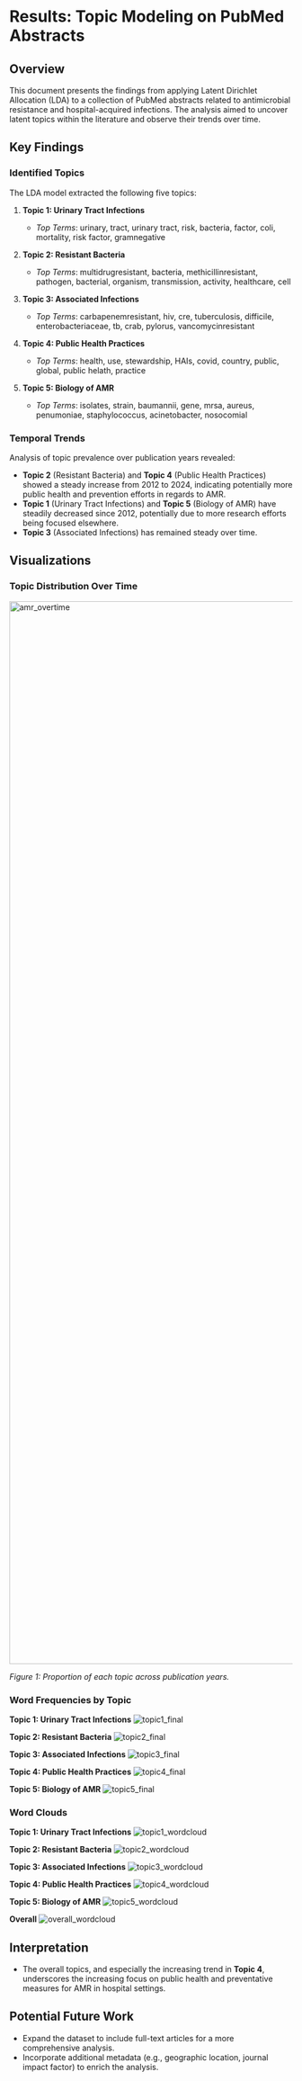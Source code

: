 # Results: Topic Modeling on PubMed Abstracts

## Overview

This document presents the findings from applying Latent Dirichlet Allocation (LDA) to a collection of PubMed abstracts related to antimicrobial resistance and hospital-acquired infections. The analysis aimed to uncover latent topics within the literature and observe their trends over time.

## Key Findings

### Identified Topics

The LDA model extracted the following five topics:

1. **Topic 1: Urinary Tract Infections**
   - *Top Terms*: urinary, tract, urinary tract, risk, bacteria, factor, coli, mortality, risk factor, gramnegative

2. **Topic 2: Resistant Bacteria**
   - *Top Terms*: multidrugresistant, bacteria, methicillinresistant, pathogen, bacterial, organism, transmission, activity, healthcare, cell

3. **Topic 3: Associated Infections**
   - *Top Terms*: carbapenemresistant, hiv, cre, tuberculosis, difficile, enterobacteriaceae, tb, crab, pylorus, vancomycinresistant

4. **Topic 4: Public Health Practices**
   - *Top Terms*: health, use, stewardship, HAIs, covid, country, public, global, public helath, practice

5. **Topic 5: Biology of AMR**
   - *Top Terms*: isolates, strain, baumannii, gene, mrsa, aureus, penumoniae, staphylococcus, acinetobacter, nosocomial

### Temporal Trends

Analysis of topic prevalence over publication years revealed:

- **Topic 2** (Resistant Bacteria) and **Topic 4** (Public Health Practices) showed a steady increase from 2012 to 2024, indicating potentially more public health and prevention efforts in regards to AMR.
- **Topic 1** (Urinary Tract Infections) and **Topic 5** (Biology of AMR) have steadily decreased since 2012, potentially due to more research efforts being focused elsewhere.
- **Topic 3** (Associated Infections) has remained steady over time.

## Visualizations

### Topic Distribution Over Time

<img width="1890" alt="amr_overtime" src="https://github.com/user-attachments/assets/ef2d12ef-c0a4-4372-9112-b6289e5376f7" />

*Figure 1: Proportion of each topic across publication years.*

### Word Frequencies by Topic

**Topic 1: Urinary Tract Infections**
![topic1_final](https://github.com/user-attachments/assets/9232c68e-9aeb-4018-ad9d-e67f53e6ee2b)

**Topic 2: Resistant Bacteria**
![topic2_final](https://github.com/user-attachments/assets/5d09ef78-35ec-46f3-b9f4-dc1a8d24571c)

**Topic 3: Associated Infections**
![topic3_final](https://github.com/user-attachments/assets/7ca9a7bb-b5f8-46d6-998f-65be52742670)

**Topic 4: Public Health Practices**
![topic4_final](https://github.com/user-attachments/assets/f690e682-9a98-4500-9001-455522df34b0)

**Topic 5: Biology of AMR**
![topic5_final](https://github.com/user-attachments/assets/ecdcc67e-8feb-4e48-86d0-e1a45ec43a82)

### Word Clouds

**Topic 1: Urinary Tract Infections**
![topic1_wordcloud](https://github.com/user-attachments/assets/29b5cbbc-e17f-472c-8894-69fd754ee54f)

**Topic 2: Resistant Bacteria**
![topic2_wordcloud](https://github.com/user-attachments/assets/cefbbdea-a145-4b83-b886-76c765070c04)

**Topic 3: Associated Infections**
![topic3_wordcloud](https://github.com/user-attachments/assets/e4cae91e-df33-4f89-9766-980a8f6c4553)

**Topic 4: Public Health Practices**
![topic4_wordcloud](https://github.com/user-attachments/assets/63f0f604-ce0a-470d-a8c9-d7b416162f6a)

**Topic 5: Biology of AMR**
![topic5_wordcloud](https://github.com/user-attachments/assets/0b9d1671-cc98-44a0-ab10-deec157d648b)

**Overall**
![overall_wordcloud](https://github.com/user-attachments/assets/acd02cbb-8d88-42d2-a1a8-deef9738b647)

## Interpretation

- The overall topics, and especially the increasing trend in **Topic 4**, underscores the increasing focus on public health and preventative measures for AMR in hospital settings.

## Potential Future Work

- Expand the dataset to include full-text articles for a more comprehensive analysis.
- Incorporate additional metadata (e.g., geographic location, journal impact factor) to enrich the analysis.


